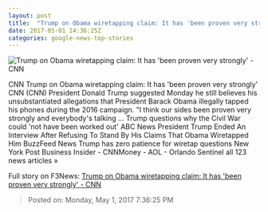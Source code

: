 ```yaml
---
layout: post
title:  "Trump on Obama wiretapping claim: It has 'been proven very strongly' - CNN"
date: 2017-05-01 14:36:25Z
categories: google-news-top-stories
---
```


![Trump on Obama wiretapping claim: It has 'been proven very strongly' - CNN](http://i2.cdn.cnn.com/cnnnext/dam/assets/170305135715-01-trump-obama-file-1010-super-tease.jpg)

CNN Trump on Obama wiretapping claim: It has 'been proven very strongly' CNN (CNN) President Donald Trump suggested Monday he still believes his unsubstantiated allegations that President Barack Obama illegally tapped his phones during the 2016 campaign. "I think our sides been proven very strongly and everybody's talking ... Trump questions why the Civil War could 'not have been worked out' ABC News President Trump Ended An Interview After Refusing To Stand By His Claims That Obama Wiretapped Him BuzzFeed News Trump has zero patience for wiretap questions New York Post Business Insider - CNNMoney - AOL - Orlando Sentinel all 123 news articles »


Full story on F3News: [Trump on Obama wiretapping claim: It has 'been proven very strongly' - CNN](http://www.f3nws.com/n/STc3dG)

> Posted on: Monday, May 1, 2017 7:36:25 PM
